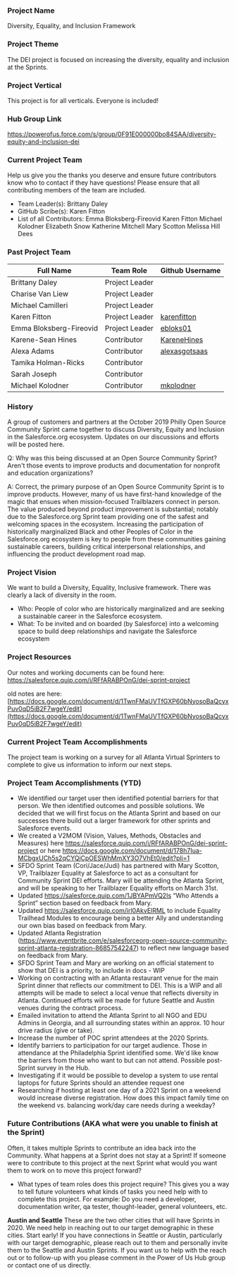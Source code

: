 ### Project Name
Diversity, Equality, and Inclusion Framework

### Project Theme
The DEI project is focused on increasing the diversity, equality and inclusion at the Sprints.

### Project Vertical
This project is for all verticals. Everyone is included!

### Hub Group Link
https://powerofus.force.com/s/group/0F91E000000bo84SAA/diversity-equity-and-inclusion-dei

### Current Project Team

Help us give you the thanks you deserve and ensure future contributors know who to contact if they have questions! Please ensure that all contributing members of the team are included.
* Team Leader(s): Brittany Daley
* GitHub Scribe(s): Karen Fitton
* List of all Contributors:
    Emma Bloksberg-Fireovid
    Karen Fitton
    Michael Kolodner
    Elizabeth Snow
    Katherine Mitchell
    Mary Scotton
    Melissa Hill Dees

### Past Project Team

Full Name | Team Role | Github Username
------------ | ------------- | -------------
Brittany Daley | Project Leader
Charise Van Liew | Project Leader
Michael Camilleri | Project Leader
Karen Fitton | Project Leader | [karenfitton](https://github.com/karenfitton)
Emma Bloksberg-Fireovid | Project Leader | [ebloks01](https://github.com/ebloks01)
Karene-Sean Hines | Contributor | [KareneHines](https://github.com/KareneHines)
Alexa Adams | Contributor | [alexasgotsaas](https://github.com/alexasgotsaas)
Tamika Holman-Ricks | Contributor
Sarah Joseph | Contributor
Michael Kolodner | Contributor | [mkolodner](https://github.com/mkolodner)

### History

A group of customers and partners at the October 2019 Philly Open Source Community Sprint came together to discuss Diversity, Equity and Inclusion in the Salesforce.org ecosystem. Updates on our discussions and efforts will be posted here.

Q: Why was this being discussed at an Open Source Community Sprint? Aren't those events to improve products and documentation for nonprofit and education organizations?

A: Correct, the primary purpose of an Open Source Community Sprint is to improve products. However, many of us have first-hand knowledge of the magic that ensues when mission-focused Trailblazers connect in person. The value produced beyond product improvement is substantial; notably due to the Salesforce.org Sprint team providing one of the safest and welcoming spaces in the ecosystem. Increasing the participation of historically marginalized Black and other Peoples of Color in the Salesforce.org ecosystem is key to people from these communities gaining sustainable careers, building critical interpersonal relationships, and influencing the product development road map.

### Project Vision

We want to build a Diversity, Equality, Inclusive framework. There was clearly a lack of diversity in the room.

*   Who: People of color who are historically marginalized and are seeking a sustainable career in the Salesforce ecosystem.
*   What: To be invited and on boarded (by Salesforce) into a welcoming space to build deep relationships and navigate the Salesforce ecosystem

### Project Resources 
Our notes and working documents can be found here: https://salesforce.quip.com/i/RFfARABPOnG/dei-sprint-project

old notes are here:
[https://docs.google.com/document/d/1TwnFMaUVTfGXP60bNyosoBaQcyxPuv0qD5iB2F7wgeY/edit](https://docs.google.com/document/d/1TwnFMaUVTfGXP60bNyosoBaQcyxPuv0qD5iB2F7wgeY/edit)

### Current Project Team Accomplishments
The project team is working on a survey for all Atlanta Virtual Sprinters to complete to give us information to inform our next steps. 

### Project Team Accomplishments (YTD)

* We identified our target user then identified potential barriers for that person. We then identified outcomes and possible solutions. We decided that we will first focus on the Atlanta Sprint and based on our successes there build out a larger framework for other sprints and Salesforce events.
* We created a V2MOM (Vision, Values, Methods, Obstacles and Measures) here https://salesforce.quip.com/i/RFfARABPOnG/dei-sprint-project or here https://docs.google.com/document/d/178h7Iua-MCbgxUCh5s2qCYQjCpOESWhMmXY3O7VhEt0/edit?pli=1
* SFDO Sprint Team (Cori/Jace/Judi) has partnered with Mary Scotton, VP, Trailblazer Equality at Salesforce to act as a consultant for Community Sprint DEI efforts. Mary will be attending the Atlanta Sprint, and will be speaking to her Trailblazer Equality efforts on March 31st.
* Updated https://salesforce.quip.com/1JBYAPmVQ2Is “Who Attends a Sprint” section based on feedback from Mary. 
* Updated https://salesforce.quip.com/irl0AkvElRML to include Equality Trailhead Modules to encourage being a better Ally and understanding our own bias based on feedback from Mary. 
* Updated Atlanta Registration (https://www.eventbrite.com/e/salesforceorg-open-source-community-sprint-atlanta-registration-86857542247) to reflect new language based on feedback from Mary. 
* SFDO Sprint Team and Mary are working on an official statement to show that DEI is a priority, to include in docs - WIP
* Working on contracting with an Atlanta restaurant venue for the main Sprint dinner that reflects our commitment to DEI. This is a WIP and all attempts will be made to select a local venue that reflects diversity in Atlanta. Continued efforts will be made for future Seattle and Austin venues during the contract process.
* Emailed invitation to attend the Atlanta Sprint to all NGO and EDU Admins in Georgia, and all surrounding states within an approx. 10 hour drive radius (give or take). 
* Increase the number of POC sprint attendees at the 2020 Sprints.  
* Identify barriers to participation for our target audience. Those in attendance at the Philadelphia Sprint identified some. We'd like know the barriers from those who want to but can not attend. Possible post-Sprint survey in the Hub. 
* Investigating if it would be possible to develop a system to use rental laptops for future Sprints should an attendee request one
* Researching if hosting at least one day of a 2021 Sprint on a weekend would increase diverse registration. How does this impact family time on the weekend vs. balancing work/day care needs during a weekday?

### Future Contributions (AKA what were you unable to finish at the Sprint)

Often, it takes multiple Sprints to contribute an idea back into the Community. What happens at a Sprint does not stay at a Sprint! If someone were to contribute to this project at the next Sprint what would you want them to work on to move this project forward?<br>

* What types of team roles does this project require? This gives you a way to tell future volunteers what kinds of tasks you need help with to complete this project. For example: Do you need a developer, documentation writer, qa tester, thought-leader, general volunteers, etc.

**Austin and Seattle** These are the two other cities that will have Sprints in 2020. We need help in reaching out to our target demographic in these cities. Start early! If you have connections in Seattle or Austin, particularly with our target demographic, please reach out to them and personally invite them to the Seattle and Austin Sprints. If you want us to help with the reach out or to follow-up with you please comment in the Power of Us Hub group or contact one of us directly.
